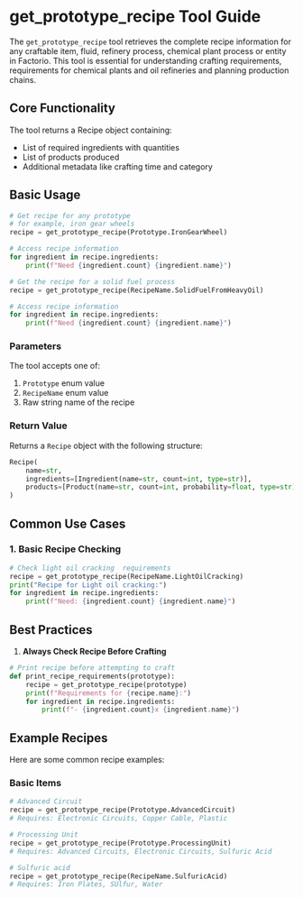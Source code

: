 # get_prototype_recipe Tool Guide

The `get_prototype_recipe` tool retrieves the complete recipe information for any craftable item, fluid, refinery process, chemical plant process or entity in Factorio. This tool is essential for understanding crafting requirements, requirements for chemical plants and oil refineries and planning production chains.

## Core Functionality

The tool returns a Recipe object containing:
- List of required ingredients with quantities
- List of products produced
- Additional metadata like crafting time and category

## Basic Usage

```python
# Get recipe for any prototype
# for example, iron gear wheels
recipe = get_prototype_recipe(Prototype.IronGearWheel)

# Access recipe information
for ingredient in recipe.ingredients:
    print(f"Need {ingredient.count} {ingredient.name}")

# Get the recipe for a solid fuel process
recipe = get_prototype_recipe(RecipeName.SolidFuelFromHeavyOil)

# Access recipe information
for ingredient in recipe.ingredients:
    print(f"Need {ingredient.count} {ingredient.name}")
```

### Parameters

The tool accepts one of:
1. `Prototype` enum value
2. `RecipeName` enum value
3. Raw string name of the recipe

### Return Value

Returns a `Recipe` object with the following structure:
```python
Recipe(
    name=str,
    ingredients=[Ingredient(name=str, count=int, type=str)],
    products=[Product(name=str, count=int, probability=float, type=str)]
)
```

## Common Use Cases

### 1. Basic Recipe Checking
```python
# Check light oil cracking  requirements
recipe = get_prototype_recipe(RecipeName.LightOilCracking)
print("Recipe for Light oil cracking:")
for ingredient in recipe.ingredients:
    print(f"Need: {ingredient.count} {ingredient.name}")
```

## Best Practices

1. **Always Check Recipe Before Crafting**
```python
# Print recipe before attempting to craft
def print_recipe_requirements(prototype):
    recipe = get_prototype_recipe(prototype)
    print(f"Requirements for {recipe.name}:")
    for ingredient in recipe.ingredients:
        print(f"- {ingredient.count}x {ingredient.name}")
```

## Example Recipes

Here are some common recipe examples:

### Basic Items
```python
# Advanced Circuit
recipe = get_prototype_recipe(Prototype.AdvancedCircuit)
# Requires: Electronic Circuits, Copper Cable, Plastic

# Processing Unit
recipe = get_prototype_recipe(Prototype.ProcessingUnit)
# Requires: Advanced Circuits, Electronic Circuits, Sulfuric Acid

# Sulfuric acid
recipe = get_prototype_recipe(RecipeName.SulfuricAcid)
# Requires: Iron Plates, SUlfur, Water
```